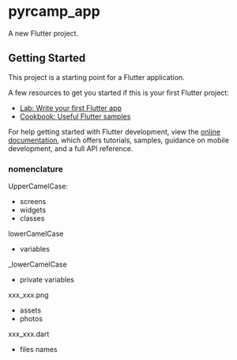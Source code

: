 # pyrcamp_app

A new Flutter project.

## Getting Started

This project is a starting point for a Flutter application.

A few resources to get you started if this is your first Flutter project:

- [Lab: Write your first Flutter app](https://docs.flutter.dev/get-started/codelab)
- [Cookbook: Useful Flutter samples](https://docs.flutter.dev/cookbook)

For help getting started with Flutter development, view the
[online documentation](https://docs.flutter.dev/), which offers tutorials,
samples, guidance on mobile development, and a full API reference.



### nomenclature
UpperCamelCase:
* screens
* widgets
* classes 


lowerCamelCase
* variables


_lowerCamelCase
* private variables


xxx_xxx.png
* assets
* photos

xxx_xxx.dart
* files names
